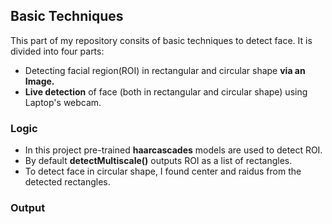 ## **Basic Techniques**

This part of my repository consits of basic techniques to detect face. It is divided into four parts:

* Detecting facial region(ROI) in rectangular and circular shape **via an Image.**
* **Live detection** of face (both in rectangular and circular shape) using Laptop's webcam.

### **Logic**

* In this project pre-trained **haarcascades** models are used to detect ROI. 
* By default **detectMultiscale()** outputs ROI as a list of rectangles.
* To detect face in circular shape, I found center and raidus from the detected rectangles.

### **Output**
